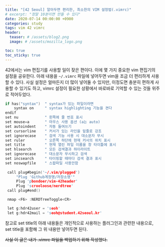 ```yaml
---
title: "[42 Seoul] 알아두면 편리한, 최소한의 VIM 설정법(.vimrc)"
# excerpt: "정말 10분이면 만들 수 있다"
date: 2020-07-14 00:00:00 +0900
categories: study
tags: vim 42 vimrc
header:
  teaser: # /assets/blog2.png
  image: # /assets/mozilla_logo.png 

toc: true  
toc_sticky: true 
---
```




42에서는 vim 편집기를 사용할 일이 잦은 편이다. 이에 몇 가지 중요한 vim 편집기의 설정을 공유한다. 아래 내용을 `~/.vimrc` 파일에 넣어두면 vim을 조금 더 편리하게 사용할 수 있다. 사실 설정은 얼마든지 더 많이 넣어둘 수 있지만, 이정도면 충분히 편하게 사용할 수 있기도 하고, vimrc 설정이 필요한 상황에서 바로바로 기억할 수 있는 것들 위주로 적어두었다.



```c
if has("syntax")  " syntax가 있는 파일이라면
    syntax on     " syntax highlighting 기능을 켠다
endif
set nu            " 왼쪽에 줄 번호 표시
set mouse=a       " 마우스 사용 옵션 (a는 auto)
set autoindent    " 자동 들여쓰기
set cursorline    " 커서가 있는 라인을 밑줄로 강조
set ignorecase    " 검색 기능 사용 시 대소문자 무시
set ruler         " 오른쪽 하단에 현재 커서의 위치 표시
set title         " 현재 열린 파일 이름을 창 타이틀에 표시
set hlsearch      " 모든 검색결과 하이라이트
set ignorecase    " 대소문자 무시하고 검색
set incsearch     " 타이핑할 때마다 검색 결과 표시
set noswapfile    " 스왑파일 사용안함
  
 call plug#begin('~/.vim/plugged')
     "Plug 'Github계정명/저장소명'"
     Plug 'pbondoer/vim-42header'
     Plug 'scrooloose/nerdtree'
 call plug#end()

 nmap <F6> :NERDTreeToggle<CR>

 let g:hdr42user = 'seoh'
 let g:hdr42mail = 'seoh@student.42seoul.kr'
```

참고로 set title의 아래 내용들은 개인적으로 사용하는 플러그인과 관련한 내용으로,  set title을 포함해 그 위 내용만 넣어두면 된다.



<del>사실 이 글은 내가 .vimrc 파일을 백업하기 위해 작성했다.</del>